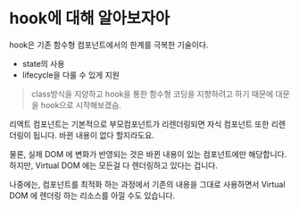 # hook에 대해 알아보자아
hook은 기존 함수형 컴포넌트에서의 한계를 극복한 기술이다.

- state의 사용
- lifecycle을 다룰 수 있게 지원

> class방식을 지양하고 hook을 통한 함수형 코딩을 지향하려고 하기 때문에 대문을 hook으로 시작해보겠슴.

리액트 컴포넌트는 기본적으로 부모컴포넌트가 리렌더링되면 자식 컴포넌트 또한 리렌더링이 됩니다. 바뀐 내용이 없다 할지라도요.

물론, 실제 DOM 에 변화가 반영되는 것은 바뀐 내용이 있는 컴포넌트에만 해당합니다. 하지만, Virtual DOM 에는 모든걸 다 렌더링하고 있다는 겁니다.

나중에는, 컴포넌트를 최적화 하는 과정에서 기존의 내용을 그대로 사용하면서 Virtual DOM 에 렌더링 하는 리소스를 아낄 수도 있습니다.